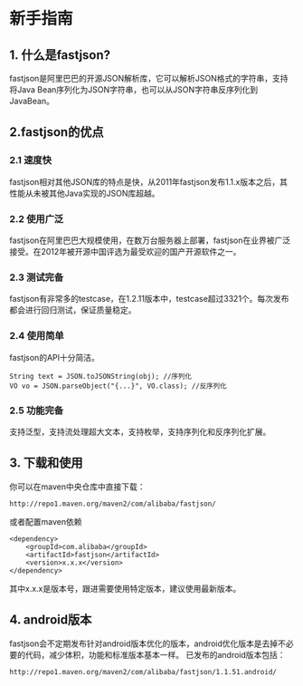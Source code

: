 # 新手指南

## 1. 什么是fastjson?
fastjson是阿里巴巴的开源JSON解析库，它可以解析JSON格式的字符串，支持将Java Bean序列化为JSON字符串，也可以从JSON字符串反序列化到JavaBean。

## 2.fastjson的优点
### 2.1 速度快
fastjson相对其他JSON库的特点是快，从2011年fastjson发布1.1.x版本之后，其性能从未被其他Java实现的JSON库超越。

### 2.2 使用广泛
fastjson在阿里巴巴大规模使用，在数万台服务器上部署，fastjson在业界被广泛接受。在2012年被开源中国评选为最受欢迎的国产开源软件之一。

### 2.3 测试完备
fastjson有非常多的testcase，在1.2.11版本中，testcase超过3321个。每次发布都会进行回归测试，保证质量稳定。

### 2.4 使用简单
fastjson的API十分简洁。

    String text = JSON.toJSONString(obj); //序列化
    VO vo = JSON.parseObject("{...}", VO.class); //反序列化

### 2.5 功能完备
支持泛型，支持流处理超大文本，支持枚举，支持序列化和反序列化扩展。

## 3. 下载和使用
你可以在maven中央仓库中直接下载：

    http://repo1.maven.org/maven2/com/alibaba/fastjson/

或者配置maven依赖

    <dependency>
        <groupId>com.alibaba</groupId>
        <artifactId>fastjson</artifactId>
        <version>x.x.x</version>
    </dependency>

其中x.x.x是版本号，跟进需要使用特定版本，建议使用最新版本。

## 4. android版本
fastjson会不定期发布针对android版本优化的版本，android优化版本是去掉不必要的代码，减少体积，功能和标准版本基本一样。
已发布的android版本包括：

    http://repo1.maven.org/maven2/com/alibaba/fastjson/1.1.51.android/

